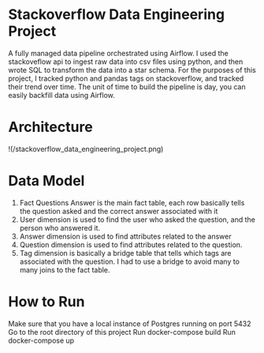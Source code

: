 
# Stackoverflow Data Engineering Project

A fully managed data pipeline orchestrated using Airflow. I used the stackoveflow api to ingest raw data into csv files using python, and then wrote SQL to transform the data into a star schema. For the purposes of this project, I tracked python and pandas tags on stackoverflow, and tracked their trend over time. The unit of time to build the pipeline is day, you can easily backfill data using Airflow.

# Architecture

!(/stackoverflow_data_engineering_project.png)

# Data Model

1. Fact Questions Answer is the main fact table, each row basically tells the question asked and the correct answer associated with it
2. User dimension is used to find the user who asked the question, and the person who answered it.
3. Answer dimension is used to find attributes related to the answer
4. Question dimension is used to find attributes related to the question.
5. Tag dimension is basically a bridge table that tells which tags are associated with the question. I had to use a bridge to avoid many to many joins to the fact table.


# How to Run
  Make sure that you have a local instance of Postgres running on port 5432
  Go to the root directory of this project
  Run docker-compose build
  Run docker-compose up
 